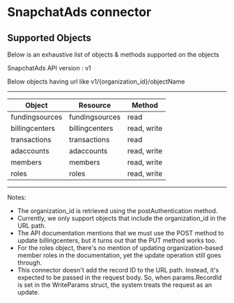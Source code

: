 # SnapchatAds connector


## Supported Objects 
Below is an exhaustive list of objects & methods supported on the objects

SnapchatAds API version : v1

Below objects having url like v1/{organization_id}/objectName

-------------------------------------------------------------------
| Object                  | Resource               | Method       |
| ----------------------- | ---------------------- | -------------|
| fundingsources          | fundingsources         | read         |
| billingcenters          | billingcenters         | read, write  |
| transactions            | transactions           | read         |
| adaccounts              | adaccounts             | read, write  |
| members                 | members                | read, write  |
| roles                   | roles                  | read, write  |
-------------------------------------------------------------------
 
Notes:
- The organization_id is retrieved using the postAuthentication method.
- Currently, we only support objects that include the organization_id in the URL path.
- The API documentation mentions that we must use the POST method to update billingcenters, but it turns out that the PUT method works too.
- For the roles object, there's no mention of updating organization-based member roles in the documentation, yet the update operation still goes through.
- This connector doesn't add the record ID to the URL path. Instead, it's expected to be passed in the request body. So, when params.RecordId is set in the WriteParams struct, the system treats the request as an update.
